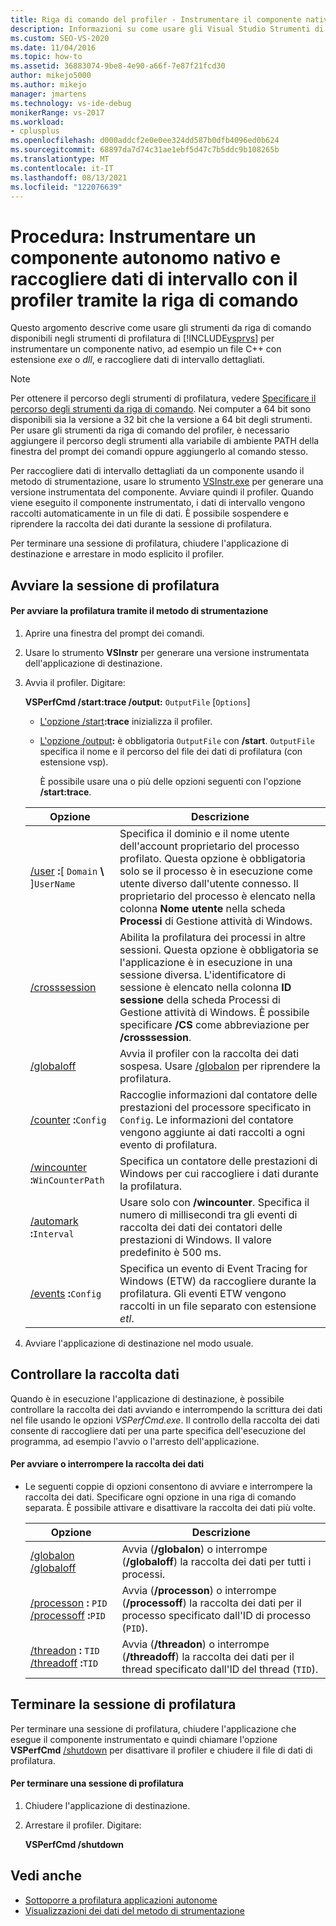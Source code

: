 ```yaml
---
title: Riga di comando del profiler - Instrumentare il componente nativo, ottenere i dati di intervallo
description: Informazioni su come usare gli Visual Studio Strumenti di profilatura da riga di comando per raccogliere dati di intervallo dettagliati per un componente nativo, ad esempio un file .exe C++ o .dll.
ms.custom: SEO-VS-2020
ms.date: 11/04/2016
ms.topic: how-to
ms.assetid: 36883074-9be8-4e90-a66f-7e87f21fcd30
author: mikejo5000
ms.author: mikejo
manager: jmartens
ms.technology: vs-ide-debug
monikerRange: vs-2017
ms.workload:
- cplusplus
ms.openlocfilehash: d000addcf2e0e0ee324dd587b0dfb4096ed0b624
ms.sourcegitcommit: 68897da7d74c31ae1ebf5d47c7b5ddc9b108265b
ms.translationtype: MT
ms.contentlocale: it-IT
ms.lasthandoff: 08/13/2021
ms.locfileid: "122076639"
---
```

# <a name="how-to-instrument-a-native-stand-alone-component-and-collect-timing-data-with-the-profiler-from-the-command-line"></a>Procedura: Instrumentare un componente autonomo nativo e raccogliere dati di intervallo con il profiler tramite la riga di comando
Questo argomento descrive come usare gli strumenti da riga di comando disponibili negli strumenti di profilatura di [!INCLUDE[vsprvs](../code-quality/includes/vsprvs_md.md)] per instrumentare un componente nativo, ad esempio un file C++ con estensione *exe* o *dll*, e raccogliere dati di intervallo dettagliati.

> [!NOTE]
> Per ottenere il percorso degli strumenti di profilatura, vedere [Specificare il percorso degli strumenti da riga di comando](../profiling/specifying-the-path-to-profiling-tools-command-line-tools.md). Nei computer a 64 bit sono disponibili sia la versione a 32 bit che la versione a 64 bit degli strumenti. Per usare gli strumenti da riga di comando del profiler, è necessario aggiungere il percorso degli strumenti alla variabile di ambiente PATH della finestra del prompt dei comandi oppure aggiungerlo al comando stesso.

Per raccogliere dati di intervallo dettagliati da un componente usando il metodo di strumentazione, usare lo strumento [VSInstr.exe](../profiling/vsinstr.md) per generare una versione instrumentata del componente. Avviare quindi il profiler. Quando viene eseguito il componente instrumentato, i dati di intervallo vengono raccolti automaticamente in un file di dati. È possibile sospendere e riprendere la raccolta dei dati durante la sessione di profilatura.

 Per terminare una sessione di profilatura, chiudere l'applicazione di destinazione e arrestare in modo esplicito il profiler.

## <a name="start-the-profiling-session"></a>Avviare la sessione di profilatura

#### <a name="to-start-profiling-by-using-the-instrumentation-method"></a>Per avviare la profilatura tramite il metodo di strumentazione

1. Aprire una finestra del prompt dei comandi.

2. Usare lo strumento **VSInstr** per generare una versione instrumentata dell'applicazione di destinazione.

3. Avvia il profiler. Digitare:

    **VSPerfCmd /start:trace /output:** `OutputFile` [`Options`]

   - [L'opzione /start](../profiling/start.md)**:trace** inizializza il profiler.

   - [L'opzione /output](../profiling/output.md)**:** è obbligatoria `OutputFile` con **/start**. `OutputFile` specifica il nome e il percorso del file dei dati di profilatura (con estensione vsp).

     È possibile usare una o più delle opzioni seguenti con l'opzione **/start:trace**.

   | Opzione | Descrizione |
   | - | - |
   | [/user](../profiling/user-vsperfcmd.md) **:**[ `Domain` **\\** ]`UserName` | Specifica il dominio e il nome utente dell'account proprietario del processo profilato. Questa opzione è obbligatoria solo se il processo è in esecuzione come utente diverso dall'utente connesso. Il proprietario del processo è elencato nella colonna **Nome utente** nella scheda **Processi** di Gestione attività di Windows. |
   | [/crosssession](../profiling/crosssession.md) | Abilita la profilatura dei processi in altre sessioni. Questa opzione è obbligatoria se l'applicazione è in esecuzione in una sessione diversa. L'identificatore di sessione è elencato nella colonna **ID sessione** della scheda Processi di Gestione attività di Windows. È possibile specificare **/CS** come abbreviazione per **/crosssession**. |
   | [/globaloff](../profiling/globalon-and-globaloff.md) | Avvia il profiler con la raccolta dei dati sospesa. Usare [/globalon](../profiling/globalon-and-globaloff.md) per riprendere la profilatura. |
   | [/counter](../profiling/counter.md) **:**`Config` | Raccoglie informazioni dal contatore delle prestazioni del processore specificato in `Config`. Le informazioni del contatore vengono aggiunte ai dati raccolti a ogni evento di profilatura. |
   | [/wincounter](../profiling/wincounter.md) **:**`WinCounterPath` | Specifica un contatore delle prestazioni di Windows per cui raccogliere i dati durante la profilatura. |
   | [/automark](../profiling/automark.md) **:**`Interval` | Usare solo con **/wincounter**. Specifica il numero di millisecondi tra gli eventi di raccolta dei dati dei contatori delle prestazioni di Windows. Il valore predefinito è 500 ms. |
   | [/events](../profiling/events-vsperfcmd.md) **:**`Config` | Specifica un evento di Event Tracing for Windows (ETW) da raccogliere durante la profilatura. Gli eventi ETW vengono raccolti in un file separato con estensione *etl*. |

4. Avviare l'applicazione di destinazione nel modo usuale.

## <a name="control-data-collection"></a>Controllare la raccolta dati
 Quando è in esecuzione l'applicazione di destinazione, è possibile controllare la raccolta dei dati avviando e interrompendo la scrittura dei dati nel file usando le opzioni *VSPerfCmd.exe*. Il controllo della raccolta dei dati consente di raccogliere dati per una parte specifica dell'esecuzione del programma, ad esempio l'avvio o l'arresto dell'applicazione.

#### <a name="to-start-and-stop-data-collection"></a>Per avviare o interrompere la raccolta dei dati

- Le seguenti coppie di opzioni consentono di avviare e interrompere la raccolta dei dati. Specificare ogni opzione in una riga di comando separata. È possibile attivare e disattivare la raccolta dei dati più volte.

    |Opzione|Descrizione|
    |------------|-----------------|
    |[/globalon /globaloff](../profiling/globalon-and-globaloff.md)|Avvia (**/globalon**) o interrompe (**/globaloff**) la raccolta dei dati per tutti i processi.|
    |[/processon](../profiling/processon-and-processoff.md) **:** `PID` [/processoff](../profiling/processon-and-processoff.md) **:**`PID`|Avvia (**/processon**) o interrompe (**/processoff**) la raccolta dei dati per il processo specificato dall'ID di processo (`PID`).|
    |[/threadon](../profiling/threadon-and-threadoff.md) **:** `TID` [/threadoff](../profiling/threadon-and-threadoff.md) **:**`TID`|Avvia (**/threadon**) o interrompe (**/threadoff**) la raccolta dei dati per il thread specificato dall'ID del thread (`TID`).|

## <a name="end-the-profiling-session"></a>Terminare la sessione di profilatura
 Per terminare una sessione di profilatura, chiudere l'applicazione che esegue il componente instrumentato e quindi chiamare l'opzione **VSPerfCmd** [/shutdown](../profiling/shutdown.md) per disattivare il profiler e chiudere il file di dati di profilatura.

#### <a name="to-end-a-profiling-session"></a>Per terminare una sessione di profilatura

1. Chiudere l'applicazione di destinazione.

2. Arrestare il profiler. Digitare:

     **VSPerfCmd /shutdown**

## <a name="see-also"></a>Vedi anche
- [Sottoporre a profilatura applicazioni autonome](../profiling/command-line-profiling-of-stand-alone-applications.md)
- [Visualizzazioni dei dati del metodo di strumentazione](../profiling/instrumentation-method-data-views.md)
